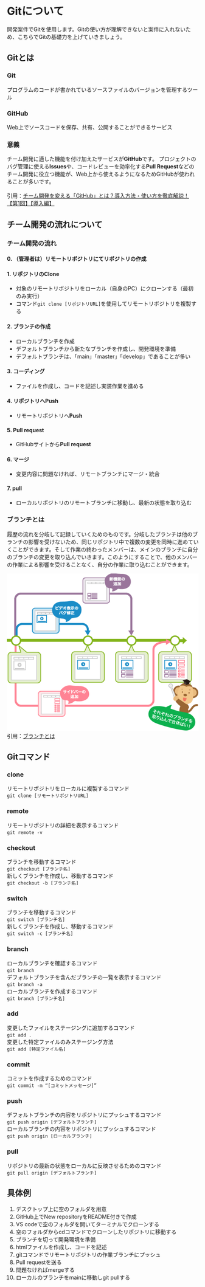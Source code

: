 # Gitについて
開発案件でGitを使用します。Gitの使い方が理解できないと案件に入れないため、こちらでGitの基礎力を上げていきましょう。

## Gitとは
### Git
プログラムのコードが書かれているソースファイルのバージョンを管理するツール
### GitHub
Web上でソースコードを保存、共有、公開することができるサービス
### 意義
チーム開発に適した機能を付け加えたサービスが**GitHub**です。
プロジェクトのバグ管理に使える**Issues**や、コードレビューを効率化する**Pull Request**などのチーム開発に役立つ機能が、Web上から使えるようになるためGitHubが使われることが多いです。<br>
<br>
引用：[チーム開発を変える「GitHub」とは？導入方法・使い方を徹底解説！【第1回】【導入編】](https://seleck.cc/630)



## チーム開発の流れについて
### チーム開発の流れ
#### 0. （管理者は）リモートリポジトリにてリポジトリの作成
#### 1. リポジトリのClone
- 対象のリモートリポジトリをローカル（自身のPC）にクローンする（最初のみ実行）
- コマンド`git clone [リポジトリURL]`を使用してリモートリポジトリを複製する
#### 2. ブランチの作成
- ローカルブランチを作成
- デフォルトブランチから新たなブランチを作成し、開発環境を準備
- デフォルトブランチは、「main」「master」「develop」であることが多い
#### 3. コーディング
- ファイルを作成し、コードを記述し実装作業を進める
#### 4. リポジトリへPush
- リモートリポジトリへ**Push**
#### 5. Pull request
- GitHubサイトから**Pull request**
#### 6. マージ
- 変更内容に問題なければ、リモートブランチにマージ・統合
#### 7. pull
- ローカルリポジトリのリモートブランチに移動し、最新の状態を取り込む

### ブランチとは
履歴の流れを分岐して記録していくためのものです。分岐したブランチは他のブランチの影響を受けないため、同じリポジトリ中で複数の変更を同時に進めていくことができます。そして作業の終わったメンバーは、メインのブランチに自分のブランチの変更を取り込んでいきます。このようにすることで、他のメンバーの作業による影響を受けることなく、自分の作業に取り込むことができます。

![](../img/instructions-img.png)<br>
引用：[ブランチとは](https://backlog.com/ja/git-tutorial/stepup/01/)

## Gitコマンド
### clone
リモートリポジトリをローカルに複製するコマンド<br>
`git clone [リモートリポジトリURL]`

### remote
リモートリポジトリの詳細を表示するコマンド<br>
`git remote -v`

### checkout
ブランチを移動するコマンド<br>
`git checkout [ブランチ名]`<br>
新しくブランチを作成し、移動するコマンド<br>
`git checkout -b [ブランチ名]`

### switch
ブランチを移動するコマンド<br>
`git switch [ブランチ名]`<br>
新しくブランチを作成し、移動するコマンド<br>
`git switch -c [ブランチ名]`

### branch
ローカルブランチを確認するコマンド<br>
`git branch`<br>
デフォルトブランチを含んだブランチの一覧を表示するコマンド<br>
`git branch -a`<br>
ローカルブランチを作成するコマンド<br>
`git branch [ブランチ名]`

### add
変更したファイルをステージングに追加するコマンド<br>
`git add .`<br>
変更した特定ファイルのみステージング方法<br>
`git add [特定ファイル名]`

### commit
コミットを作成するためのコマンド<br>
`git commit -m “[コミットメッセージ]”`

### push
デフォルトブランチの内容をリポジトリにプッシュするコマンド<br>
`git push origin [デフォルトブランチ]`<br>
ローカルブランチの内容をリポジトリにプッシュするコマンド<br>
`git push origin [ローカルブランチ]`

### pull
リポジトリの最新の状態をローカルに反映させるためのコマンド<br>
`git pull origin [デフォルトブランチ]`



## 具体例
1. デスクトップ上に空のフォルダを用意
2. GitHub上でNew repositoryをREADME付きで作成
3. VS codeで空のフォルダを開いてターミナルでクローンする
4. 空のフォルダからcdコマンドでクローンしたリポジトリに移動する
5. ブランチを切って開発環境を準備
6. htmlファイルを作成し、コードを記述
7. gitコマンドでリモートリポジトリの作業ブランチにプッシュ
8. Pull requestを送る
9. 問題なければmergeする
10. ローカルのブランチをmainに移動しgit pullする